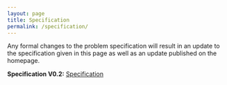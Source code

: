 ```yaml
---
layout: page
title: Specification
permalink: /specification/
---
```


Any formal changes to the problem specification will result in an update to the specification given in this page as well as an update published on the homepage.

**Specification V0.2:** [Specification](https://github.com/icfpcontest2022/icfpcontest2022.github.io/blob/d3b8eb326271721d6df241cba12f0cc9b2a43485/ContestSpecification.pdf)
